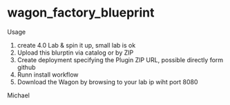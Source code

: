 # wagon_factory_blueprint

Usage

1. create 4.0 Lab & spin it up, small lab is ok
2. Upload this blurptin via catalog or by ZIP
3. Create deployment specifying the Plugin ZIP URL, possible directly form github
4. Runn install workflow
5. Download the Wagon by browsing to your lab ip wiht port 8080

Michael
